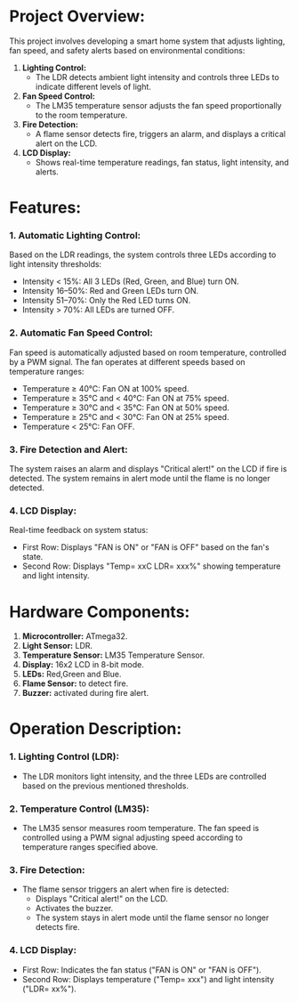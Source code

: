 # **Project Overview:**
This project involves developing a smart home system that adjusts lighting, fan speed, and safety
alerts based on environmental conditions:
1. **Lighting Control:**
    - The LDR detects ambient light intensity and controls three LEDs to indicate different levels of light.
2. **Fan Speed Control:**
   - The LM35 temperature sensor adjusts the fan speed proportionally to the room temperature.
3. **Fire Detection:**
   - A flame sensor detects fire, triggers an alarm, and displays a critical alert on the LCD.
4. **LCD Display:**
   - Shows real-time temperature readings, fan status, light intensity, and alerts.

 # **Features:**
### 1. **Automatic Lighting Control:**
Based on the LDR readings, the system controls three LEDs according to light intensity thresholds:
- Intensity < 15%: All 3 LEDs (Red, Green, and Blue) turn ON.
- Intensity 16–50%: Red and Green LEDs turn ON.
- Intensity 51–70%: Only the Red LED turns ON.
- Intensity > 70%: All LEDs are turned OFF.


### 2. **Automatic Fan Speed Control:**
Fan speed is automatically adjusted based on room temperature, controlled by a PWM signal. The fan operates at different speeds based on
temperature ranges:
- Temperature ≥ 40°C: Fan ON at 100% speed.
- Temperature ≥ 35°C and < 40°C: Fan ON at 75% speed.
- Temperature ≥ 30°C and < 35°C: Fan ON at 50% speed.
- Temperature ≥ 25°C and < 30°C: Fan ON at 25% speed.
- Temperature < 25°C: Fan OFF.
  
### 3.  **Fire Detection and Alert:**
The system raises an alarm and displays "Critical alert!" on the LCD if fire is detected. The system remains in alert mode until the flame is no longer detected.

### 4. **LCD Display:**
   Real-time feedback on system status:
- First Row: Displays "FAN is ON" or "FAN is OFF" based on the fan's state.
- Second Row: Displays "Temp= xxC LDR= xxx%" showing temperature and light intensity.


# **Hardware Components:**
 1. **Microcontroller:** ATmega32.
 2. **Light Sensor:** LDR.
 3. **Temperature Sensor:** LM35 Temperature Sensor.
 4. **Display:** 16x2 LCD in 8-bit mode.
 5. **LEDs:** Red,Green and Blue.
 6. **Flame Sensor:** to detect fire.
 7. **Buzzer:** activated during fire alert.

# **Operation Description:**
### 1. **Lighting Control (LDR):**
- The LDR monitors light intensity, and the three LEDs are controlled based on the previous mentioned thresholds.
### 2. **Temperature Control (LM35):** 
- The LM35 sensor measures room temperature. The fan speed is controlled using a PWM signal adjusting speed according to temperature ranges specified above.
### 3. **Fire Detection:** 
- The flame sensor triggers an alert when fire is detected:
  - Displays "Critical alert!" on the LCD.
  - Activates the buzzer.
  - The system stays in alert mode until the flame sensor no longer detects fire.
### 4. **LCD Display:**
- First Row: Indicates the fan status ("FAN is ON" or "FAN is OFF").
- Second Row: Displays temperature ("Temp= xxx") and light intensity ("LDR= xx%").
